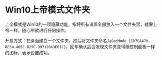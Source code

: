 # Win10上帝模式文件夹

上帝模式是Win10的一项隐藏功能，指将所有设置全部放入一个文件夹里，就像上帝一样，随心所欲进行任何操作。

开启方式：在桌面建立一个文件夹，然后将文件夹命名为`GodMode.{ED7BA470-8E54-465E-825C-99712043E01C}`，回车确认后会发现文件夹变得跟控制面板一样的图标，表示设置成功。